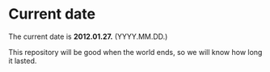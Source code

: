 # Current date

The current date is **2012.01.27.** (YYYY.MM.DD.)

This repository will be good when the world ends, so we will know how long it lasted.